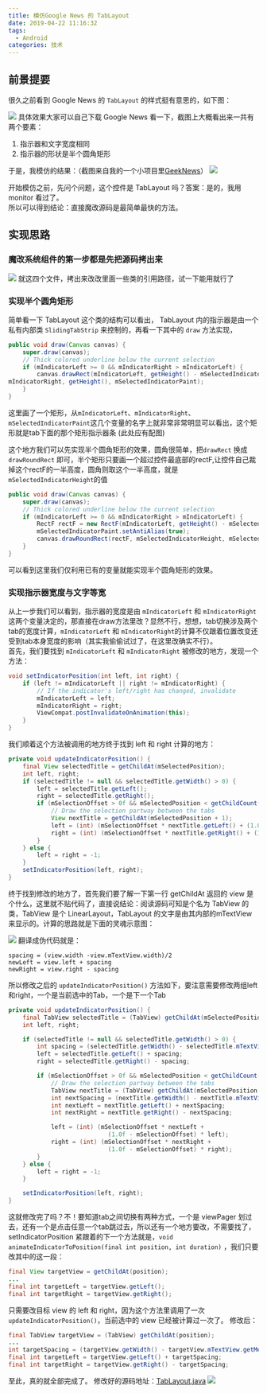 ```yaml
---
title: 模仿Google News 的 TabLayout
date: 2019-04-22 11:16:32
tags:
  - Android
categories: 技术
---
```


## 前景提要
很久之前看到 Google News 的 `TabLayout` 的样式挺有意思的，如下图：

<!--more-->

![](http://wx2.sinaimg.cn/mw690/8127619aly1g6wsmsed2uj20u01o01kx.jpg)
具体效果大家可以自己下载 Google News 看一下，截图上大概看出来一共有两个要素：

1. 指示器和文字宽度相同
2. 指示器的形状是半个圆角矩形

于是，我模仿的结果：（截图来自我的一个小项目里[GeekNews](https://github.com/howshea/GeekNews)）
![](http://wx3.sinaimg.cn/mw690/8127619aly1g6wsni87luj20u01o0tjy.jpg)

开始模仿之前，先问个问题，这个控件是 TabLayout 吗？答案：是的，我用 monitor 看过了。  
所以可以得到结论：直接魔改源码是最简单最快的方法。
## 实现思路
### 魔改系统组件的第一步都是先把源码拷出来
![](http://wx2.sinaimg.cn/large/8127619aly1g6wso4iv4uj20am06owel.jpg)
就这四个文件，拷出来改改里面一些类的引用路径，试一下能用就行了

### 实现半个圆角矩形
简单看一下 TabLayout 这个类的结构可以看出， TabLayout 内的指示器是由一个 私有内部类 `SlidingTabStrip` 来控制的，再看一下其中的 `draw` 方法实现，
```java
public void draw(Canvas canvas) {
    super.draw(canvas);
    // Thick colored underline below the current selection
    if (mIndicatorLeft >= 0 && mIndicatorRight > mIndicatorLeft) {
        canvas.drawRect(mIndicatorLeft, getHeight() - mSelectedIndicatorHeight,
mIndicatorRight, getHeight(), mSelectedIndicatorPaint);
    }
}
```
这里画了一个矩形，从`mIndicatorLeft`、`mIndicatorRight`、`mSelectedIndicatorPaint`这几个变量的名字上就非常非常明显可以看出，这个矩形就是tab下面的那个矩形指示器条 (此处应有️配图)

这个地方我们可以先实现半个圆角矩形的效果，圆角很简单，把`drawRect` 换成 `drawRoundRect` 即可，半个矩形只要画一个超过控件最底部的rectF,让控件自己裁掉这个rectF的一半高度，圆角则取这个一半高度，就是`mSelectedIndicatorHeight`的值
```java
public void draw(Canvas canvas) {
    super.draw(canvas);
    // Thick colored underline below the current selection
    if (mIndicatorLeft >= 0 && mIndicatorRight > mIndicatorLeft) {
        RectF rectF = new RectF(mIndicatorLeft, getHeight() - mSelectedIndicatorHeight, mIndicatorRight, getHeight() + mSelectedIndicatorHeight);
        mSelectedIndicatorPaint.setAntiAlias(true);
        canvas.drawRoundRect(rectF, mSelectedIndicatorHeight, mSelectedIndicatorHeight, mSelectedIndicatorPaint);
    }
}
```
可以看到这里我们仅利用已有的变量就能实现半个圆角矩形的效果。

### 实现指示器宽度与文字等宽
从上一步我们可以看到，指示器的宽度是由 `mIndicatorLeft` 和 `mIndicatorRight` 这两个变量决定的，那直接在draw方法里改？显然不行，想想，tab切换涉及两个tab的宽度计算，`mIndicatorLeft` 和 `mIndicatorRight`的计算不仅跟着位置改变还受到tab本身宽度的影响（其实我偷偷试过了，在这里改确实不行）。  
首先，我们要找到 `mIndicatorLeft` 和 `mIndicatorRight` 被修改的地方，发现一个方法：
```java
void setIndicatorPosition(int left, int right) {
    if (left != mIndicatorLeft || right != mIndicatorRight) {
        // If the indicator's left/right has changed, invalidate
        mIndicatorLeft = left;
        mIndicatorRight = right;
        ViewCompat.postInvalidateOnAnimation(this);
    }
}
```
我们顺着这个方法被调用的地方终于找到 left 和 right 计算的地方：
```java
private void updateIndicatorPosition() {
    final View selectedTitle = getChildAt(mSelectedPosition);
    int left, right;
    if (selectedTitle != null && selectedTitle.getWidth() > 0) {
        left = selectedTitle.getLeft();
        right = selectedTitle.getRight();
        if (mSelectionOffset > 0f && mSelectedPosition < getChildCount() - 1) {
            // Draw the selection partway between the tabs
            View nextTitle = getChildAt(mSelectedPosition + 1);
            left = (int) (mSelectionOffset * nextTitle.getLeft() + (1.0f - mSelectionOffset) * left);
            right = (int) (mSelectionOffset * nextTitle.getRight() + (1.0f - mSelectionOffset) * right);
        }
    } else {
        left = right = -1;
    }
    setIndicatorPosition(left, right);
}
```
终于找到修改的地方了，首先我们要了解一下第一行 getChildAt 返回的 view 是个什么，这里就不贴代码了，直接说结论：阅读源码可知是个名为 TabView 的类，TabView 是个 LinearLayout，TabLayout 的文字是由其内部的mTextView来显示的。计算的思路就是下面的灵魂示意图：

![](http://wx4.sinaimg.cn/mw690/8127619aly1g6wspttoixj215a0pugmk.jpg)
翻译成伪代码就是：

```
spacing = (view.width -view.mTextView.width)/2
newLeft = view.left + spacing
newRight = view.right - spacing
```
所以修改之后的 `updateIndicatorPosition()` 方法如下，要注意需要修改两组left和right，一个是当前选中的Tab，一个是下一个Tab
```java
private void updateIndicatorPosition() {
    final TabView selectedTitle = (TabView) getChildAt(mSelectedPosition);
    int left, right;

    if (selectedTitle != null && selectedTitle.getWidth() > 0) {
        int spacing = (selectedTitle.getWidth() - selectedTitle.mTextView.getMeasuredWidth()) / 2;
        left = selectedTitle.getLeft() + spacing;
        right = selectedTitle.getRight() - spacing;

        if (mSelectionOffset > 0f && mSelectedPosition < getChildCount() - 1) {
            // Draw the selection partway between the tabs
            TabView nextTitle = (TabView) getChildAt(mSelectedPosition + 1);
            int nextSpacing = (nextTitle.getWidth() - nextTitle.mTextView.getMeasuredWidth()) / 2;
            int nextLeft = nextTitle.getLeft() + nextSpacing;
            int nextRight = nextTitle.getRight() - nextSpacing;

            left = (int) (mSelectionOffset * nextLeft +
                            (1.0f - mSelectionOffset) * left);
            right = (int) (mSelectionOffset * nextRight +
                            (1.0f - mSelectionOffset) * right);
        }
    } else {
        left = right = -1;
    }

    setIndicatorPosition(left, right);
}
```
这就修改完了吗？不！要知道tab之间切换有两种方式，一个是 viewPager 划过去，还有一个是点击任意一个tab跳过去，所以还有一个地方要改，不需要找了，setIndicatorPosition 紧跟着的下一个方法就是，`void animateIndicatorToPosition(final int position, int duration)` ，我们只要改其中的这一段：
```java
final View targetView = getChildAt(position);
...
final int targetLeft = targetView.getLeft();
final int targetRight = targetView.getRight();
```
只需要改目标 view 的 left 和 right，因为这个方法里调用了一次 `updateIndicatorPosition()`，当前选中的 view 已经被计算过一次了。
修改后：
```java
final TabView targetView = (TabView) getChildAt(position);
...
int targetSpacing = (targetView.getWidth() - targetView.mTextView.getMeasuredWidth()) / 2;
final int targetLeft = targetView.getLeft() + targetSpacing;
final int targetRight = targetView.getRight() - targetSpacing;
```
至此，真的就全部完成了。
修改好的源码地址：[TabLayout.java](https://github.com/howshea/GeekNews/blob/master/basemodule/src/main/java/com/howshea/basemodule/component/viewGroup/tabLayout/TabLayout.java)
![](http://wx1.sinaimg.cn/mw690/8127619aly1g6wsqy2qcsj206o06o0sl.jpg)